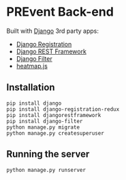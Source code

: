 # PREvent Back-end

Built with [Django](https://docs.djangoproject.com/en/1.8/)
3rd party apps:
* [Django Registration](https://django-registration.readthedocs.org/en/latest/)
* [Django REST Framework](http://www.django-rest-framework.org/)
* [Django Filter](https://github.com/alex/django-filter)
* [heatmap.js](https://github.com/pa7/heatmap.js)

## Installation
```
pip install django
pip install django-registration-redux
pip install djangorestframework
pip install django-filter
python manage.py migrate
python manage.py createsuperuser
```

## Running the server
```
python manage.py runserver
```
